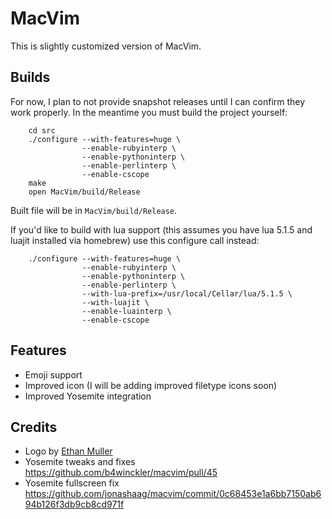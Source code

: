 # MacVim

This is slightly customized version of MacVim.

## Builds

For now, I plan to not provide snapshot releases until I can confirm they work
properly. In the meantime you must build the project yourself:

```
	cd src
	./configure --with-features=huge \
                --enable-rubyinterp \
                --enable-pythoninterp \
                --enable-perlinterp \
                --enable-cscope
	make
	open MacVim/build/Release
```

Built file will be in `MacVim/build/Release`.

If you'd like to build with lua support (this assumes you have lua 5.1.5 and luajit
installed via homebrew) use this configure call instead:

```
	./configure --with-features=huge \
                --enable-rubyinterp \
                --enable-pythoninterp \
                --enable-perlinterp \
                --with-lua-prefix=/usr/local/Cellar/lua/5.1.5 \
                --with-luajit \
                --enable-luainterp \
                --enable-cscope
```

## Features

* Emoji support
* Improved icon (I will be adding improved filetype icons soon)
* Improved Yosemite integration

## Credits

* Logo by [Ethan Muller](https://dribbble.com/shots/1100850-Vim-Icon-Replacement)
* Yosemite tweaks and fixes https://github.com/b4winckler/macvim/pull/45
* Yosemite fullscreen fix https://github.com/jonashaag/macvim/commit/0c68453e1a6bb7150ab694b126f3db9cb8cd971f
